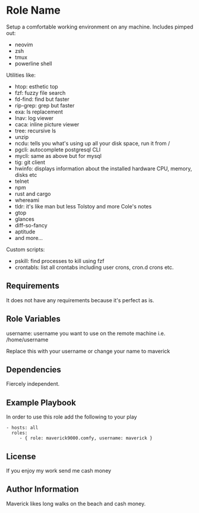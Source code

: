 Role Name
=========

Setup a comfortable working environment on any machine. Includes pimped out:

* neovim
* zsh
* tmux
* powerline shell

Utilities like:
* htop: esthetic top
* fzf: fuzzy file search
* fd-find: find but faster
* rip-grep: grep but faster
* exa: ls replacement
* lnav: log viewer
* caca: inline picture viewer
* tree: recursive ls
* unzip
* ncdu: tells you what's using up all your disk space, run it from /
* pgcli: autocomplete postgresql CLI
* mycli: same as above but for mysql
* tig: git client
* hwinfo: displays information about the installed hardware CPU, memory, disks etc
* telnet
* npm
* rust and cargo
* whereami
* tldr: it's like man but less Tolstoy and more Cole's notes
* gtop
* glances
* diff-so-fancy
* aptitude
* and more...

Custom scripts:
* pskill: find processes to kill using fzf
* crontabls: list all crontabs including user crons, cron.d crons etc.


Requirements
------------

It does not have any requirements because it's perfect as is.

Role Variables
--------------

username: username you want to use on the remote machine i.e. /home/username

Replace this with your username or change your name to maverick

Dependencies
------------

Fiercely independent.

Example Playbook
----------------

In order to use this role add the following to your play

    - hosts: all
      roles:
         - { role: maverick9000.comfy, username: maverick }

License
-------

If you enjoy my work send me cash money $$$$

Author Information
------------------

Maverick likes long walks on the beach and cash money.
